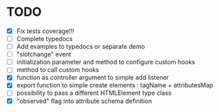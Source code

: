 # TODO

- [x] Fix tests coverage!!!
- [ ] Complete typedocs
- [ ] Add examples to typedocs or separate demo
- [ ] "slotchange" event
- [ ] initialization parameter and method to configure custom hooks
- [ ] method to call custom hooks
- [x] function as controller argument to simple add listener
- [x] export function to simple create elements : tagName + attributesMap
- [ ] possibility to pass a different HTMLElement type class
- [x] "observed" flag into attribute schema definition
